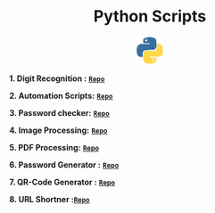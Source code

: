 <h1 align="center">Python Scripts</h1> 

<p align="center">
<img src="image/icon.gif" width="10%" height="10%">
</p>

**1. Digit Recognition :** [**`Repo`**][repo1]

**2. Automation Scripts:** [**`Repo`**][repo2]

**3. Password checker:** [**`Repo`**][repo3]

**4. Image Processing:** [**`Repo`**][repo4]

**5. PDF Processing:** [**`Repo`**][repo5]

**6. Password Generator :** [**`Repo`**][repo6]

**7. QR-Code Generator :** [**`Repo`**][repo7]

**8. URL Shortner   :**[**`Repo`**][repo8]



[repo1]: https://github.com/gkrockz/Digit-Recognition
[repo2]: https://github.com/gkrockz/Python-Scripts/tree/main/Automation
[repo3]: https://github.com/gkrockz/password-checker
[repo4]: https://github.com/gkrockz/image-processing
[repo5]: https://github.com/gkrockz/pdf-processing
[repo6]: https://github.com/gkrockz/Python-Scripts/tree/main/Password-Generator
[repo7]: https://github.com/gkrockz/Python-Scripts/tree/main/QRCode-Generator
[repo8]: https://github.com/gkrockz/Python-Scripts/tree/main/URL-Shortner

